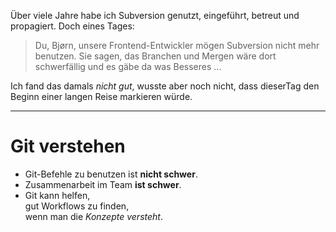 
Über viele Jahre habe ich Subversion genutzt, eingeführt, betreut und propagiert.
Doch eines Tages:

> Du, Bjørn, unsere Frontend-Entwickler mögen
> Subversion nicht mehr benutzen. 
> Sie sagen, das  Branchen und Mergen wäre
> dort schwerfällig und
> es gäbe da was Besseres ...

Ich fand das damals *nicht gut*, wusste aber noch nicht,
dass dieserTag den Beginn einer langen Reise markieren würde.


---

# Git verstehen

 * Git-Befehle zu benutzen ist **nicht schwer**.
 * Zusammenarbeit im Team **ist schwer**.
 * Git kann helfen, \
   gut Workflows zu finden, \
   wenn man die *Konzepte versteht*.


